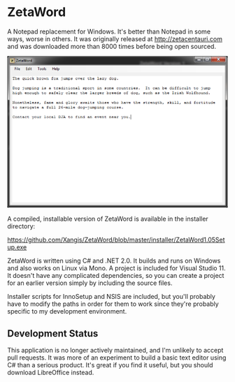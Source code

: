 # ZetaWord

A Notepad replacement for Windows. It's better than Notepad in some ways, worse
in others. It was originally released at http://zetacentauri.com and was downloaded
more than 8000 times before being open sourced.

![ZetaWord Screenshot](https://github.com/Xangis/ZetaWord/blob/master/images/ZetaWord1.png)

A compiled, installable version of ZetaWord is available in the installer directory:

https://github.com/Xangis/ZetaWord/blob/master/installer/ZetaWord1.05Setup.exe

ZetaWord is written using C# and .NET 2.0.  It builds and runs on Windows and
also works on Linux via Mono. A project is included for Visual Studio 11. It doesn't
have any complicated dependencies, so you can create a project for an earlier version
simply by including the source files.

Installer scripts for InnoSetup and NSIS are included, but you'll probably have to
modify the paths in order for them to work since they're probably specific to my
development environment.

## Development Status

This application is no longer actively maintained, and I'm unlikely to accept pull requests.
It was more of an experiment to build a basic text editor using C# than a serious product.
It's great if you find it useful, but you should download LibreOffice instead.
